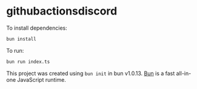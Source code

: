# githubactionsdiscord

To install dependencies:

```bash
bun install
```

To run:

```bash
bun run index.ts
```

This project was created using `bun init` in bun v1.0.13. [Bun](https://bun.sh) is a fast all-in-one JavaScript runtime.
